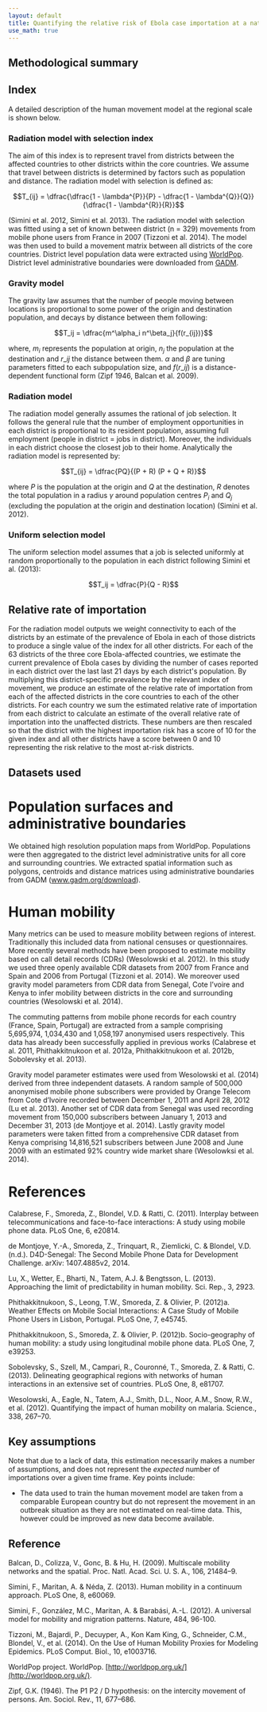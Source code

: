 ```yaml
---
layout: default
title: Quantifying the relative risk of Ebola case importation at a national level
use_math: true
---
```

## Methodological summary

## Index

A detailed description of the human movement model at the regional scale is shown below.

### Radiation model with selection index 

The aim of this index is to represent travel from districts between the affected countries to other districts within the core countries. We assume that travel between districts is determined by factors such as population and distance. The radiation model with selection is defined as: 

$$T_{ij} = \dfrac{\dfrac{1 - \lambda^{P}}{P} - \dfrac{1 - \lambda^{Q}}{Q}}{\dfrac{1 - \lambda^{R}}{R}}$$
 
(Simini et al. 2012, Simini et al. 2013). The radiation model with selection was fitted using a set of known between district (n = 329) movements from mobile phone users from France in 2007 (Tizzoni et al. 2014). The model was then used to build a movement matrix between all districts of the core countries. District level population data were extracted using [WorldPop](http://www.worldpop.org/). District level administrative boundaries were downloaded from [GADM](http://www.gadm.org/).   

### Gravity model 

The gravity law assumes that the number of people moving between locations is proportional to some power of the origin and destination population, and decays by distance between them following: 

$$T_ij = \dfrac{m^\alpha_i n^\beta_j}{f(r_{ij})}$$

where, $m_i$ represents the population at origin, $n_j$ the population at the destination and $r\_{ij}$ the distance between them. $\alpha$ and $\beta$ are tuning parameters fitted to each subpopulation size, and $f(r\_{ij})$ is a distance-dependent functional form (Zipf 1946, Balcan et al. 2009). 

### Radiation model

The radiation model generally assumes the rational of job selection. It follows the general rule that the number of employment opportunities in each district is proportional to its resident population, assuming full employment (people in district = jobs in district). Moreover, the individuals in each district choose the closest job to their home. Analytically the radiation model is represented by: 

$$T_{ij} = \dfrac{PQ}{(P + R) (P + Q + R)}$$

where $P$ is the population at the origin and $Q$ at the destination, $R$ denotes the total population in a radius $\gamma$ around population centres $P_i$ and $Q_j$ (excluding the population at the origin and destination location) (Simini et al. 2012).

### Uniform selection model

The uniform selection model assumes that a job is selected uniformly at random proportionally to the population in each district following Simini et al. (2013):

$$T_ij = \dfrac{P}{Q - R}$$

## Relative rate of importation

For the radiation model outputs we weight connectivity to each of the districts by an estimate of the prevalence of Ebola in each of those districts to produce a single value of the index for all other districts.
For each of the 63 districts of the three core Ebola-affected countries, we estimate the current prevalence of Ebola cases by dividing the number of cases reported in each district over the last last 21 days by each district's population. By multiplying this district-specific prevalence by the relevant index of movement, we produce an estimate of the relative rate of importation from each of the affected districts in the core countries to each of the other districts. For each country we sum the estimated relative rate of importation from each district to calculate an estimate of the overall relative rate of importation into the unaffected districts. These numbers are then rescaled so that the district with the highest importation risk has a score of 10 for the given index and all other districts have a score between 0 and 10 representing the risk relative to the most at-risk districts.

## Datasets used

# Population surfaces and administrative boundaries
We obtained high resolution population maps from WorldPop. Populations were then aggregated to the district level administrative units for all core and surrounding countries. We extracted spatial information such as polygons, centroids and distance matrices using administrative boundaries from GADM (www.gadm.org/download).

# Human mobility
Many metrics can be used to measure mobility between regions of interest. Traditionally this included data from national censuses or questionnaires. More recently several methods have been proposed to estimate mobility based on call detail records (CDRs) (Wesolowski et al. 2012). In this study we used three openly available CDR datasets from 2007 from France and Spain and 2006 from Portugal (Tizzoni et al. 2014). We moreover used gravity model parameters from CDR data from Senegal, Cote I’voire and Kenya to infer mobility between districts in the core and surrounding countries (Wesolowski et al. 2014). 

The commuting patterns from mobile phone records for each country (France, Spain, Portugal) are extracted from a sample comprising 5,695,974, 1,034,430 and 1,058,197 anonymised users respectively. This data has already been successfully applied in previous works (Calabrese et al. 2011, Phithakkitnukoon et al. 2012a, Phithakkitnukoon et al. 2012b, Sobolevsky et al. 2013). 

Gravity model parameter estimates were used from Wesolowski et al. (2014) derived from three independent datasets. A random sample of 500,000 anonymised mobile phone subscribers were provided by Orange Telecom from Cote d’Ivoire recorded between December 1, 2011 and April 28, 2012 (Lu et al. 2013). Another set of CDR data from Senegal was used recording movement from 150,000 subscribers between January 1, 2013 and December 31, 2013 (de Montjoye et al. 2014). Lastly gravity model parameters were taken fitted from a comprehensive CDR dataset from Kenya comprising 14,816,521 subscribers between June 2008 and June 2009 with an estimated 92% country wide market share (Wesolowksi et al. 2014). 

# References

Calabrese, F., Smoreda, Z., Blondel, V.D. & Ratti, C. (2011). Interplay between telecommunications and face-to-face interactions: A study using mobile phone data. PLoS One, 6, e20814.

de Montjoye, Y.-A., Smoreda, Z., Trinquart, R., Ziemlicki, C. & Blondel, V.D. (n.d.). D4D-Senegal: The Second Mobile Phone Data for Development Challenge. arXiv: 1407.4885v2, 2014.

Lu, X., Wetter, E., Bharti, N., Tatem, A.J. & Bengtsson, L. (2013). Approaching the limit of predictability in human mobility. Sci. Rep., 3, 2923.

Phithakkitnukoon, S., Leong, T.W., Smoreda, Z. & Olivier, P. (2012)a. Weather Effects on Mobile Social Interactions: A Case Study of Mobile Phone Users in Lisbon, Portugal. PLoS One, 7, e45745.

Phithakkitnukoon, S., Smoreda, Z. & Olivier, P. (2012)b. Socio-geography of human mobility: a study using longitudinal mobile phone data. PLoS One, 7, e39253.

Sobolevsky, S., Szell, M., Campari, R., Couronné, T., Smoreda, Z. & Ratti, C. (2013). Delineating geographical regions with networks of human interactions in an extensive set of countries. PLoS One, 8, e81707.

Wesolowski, A., Eagle, N., Tatem, A.J., Smith, D.L., Noor, A.M., Snow, R.W., et al. (2012). Quantifying the impact of human mobility on malaria. Science., 338, 267–70.


## Key assumptions

Note that due to a lack of data, this estimation necessarily makes a number of assumptions, and does not represent the _expected_ number of importations over a given time frame. Key points include:

* The data used to train the human movement model are taken from a comparable European country but do not represent the movement in an outbreak situation as they are not estimated on real-time data. This, however could be improved as new data become available. 


## Reference
Balcan, D., Colizza, V., Gonc, B. & Hu, H. (2009). Multiscale mobility networks and the spatial. Proc. Natl. Acad. Sci. U. S. A., 106, 21484–9.

Simini, F., Maritan, A. & Néda, Z. (2013). Human mobility in a continuum approach. PLoS One, 8, e60069.

Simini, F., González, M.C., Maritan, A. & Barabási, A.-L. (2012). A universal model for mobility and migration patterns. Nature, 484, 96-100.

Tizzoni, M., Bajardi, P., Decuyper, A., Kon Kam King, G., Schneider, C.M., Blondel, V., et al. (2014). On the Use of Human Mobility Proxies for Modeling Epidemics. PLoS Comput. Biol., 10, e1003716.

WorldPop project. WorldPop. [http://worldpop.org.uk/](http://worldpop.org.uk/).

Zipf, G.K. (1946). The P1 P2 / D hypothesis: on the intercity movement of persons. Am. Sociol. Rev., 11, 677–686. 
